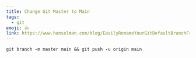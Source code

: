 ```yaml
---
title: Change Git Master to Main
tags: 
  - git
emoji: 👍
link: https://www.hanselman.com/blog/EasilyRenameYourGitDefaultBranchFromMasterToMain.aspx
---
```


```shell
git branch -m master main && git push -u origin main
```
